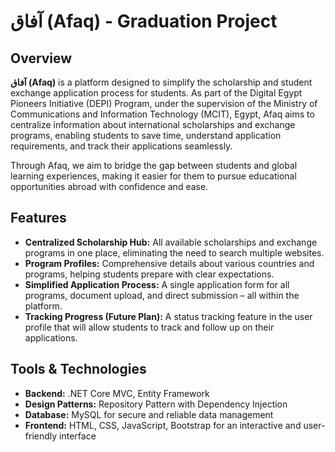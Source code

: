 # آفاق (Afaq) - Graduation Project

## Overview
**آفاق (Afaq)** is a platform designed to simplify the scholarship and student exchange application process for students. As part of the Digital Egypt Pioneers Initiative (DEPI) Program, under the supervision of the Ministry of Communications and Information Technology (MCIT), Egypt, Afaq aims to centralize information about international scholarships and exchange programs, enabling students to save time, understand application requirements, and track their applications seamlessly.

Through Afaq, we aim to bridge the gap between students and global learning experiences, making it easier for them to pursue educational opportunities abroad with confidence and ease.

## Features
- **Centralized Scholarship Hub:** All available scholarships and exchange programs in one place, eliminating the need to search multiple websites.
- **Program Profiles:** Comprehensive details about various countries and programs, helping students prepare with clear expectations.
- **Simplified Application Process:** A single application form for all programs, document upload, and direct submission – all within the platform.
- **Tracking Progress (Future Plan):** A status tracking feature in the user profile that will allow students to track and follow up on their applications.

## Tools & Technologies
- **Backend:** .NET Core MVC, Entity Framework
- **Design Patterns:** Repository Pattern with Dependency Injection
- **Database:** MySQL for secure and reliable data management
- **Frontend:** HTML, CSS, JavaScript, Bootstrap for an interactive and user-friendly interface

